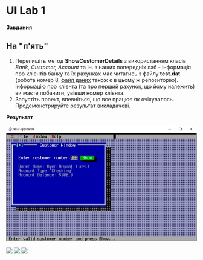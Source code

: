 # UI Lab 1

**Завдання**

## На "п'ять"
1. Перепишіть метод **ShowCustomerDetails** з використанням класів *Bank, Customer, Account* та ін. з наших попередніх лаб - інформація про клієнтів банку та їх рахунках має читатись з файлу **test.dat** (робота номер 8, [файл даних](https://github.com/liketaurus/TUI-Labs/blob/master/data/test.dat) також є в цьому ж репозиторію). Інформацію про клієнта (та про перший рахунок, що йому належить) ви маєте побачити, увівши номер клієнта.
2. Запустіть проект, впевніться, що все працює як очікувалось. Продемонстрируйте результат викладачеві.

**Результат**

![](/img/Result.jpg)

![](https://img.shields.io/badge/Made%20with-JAVA-red.svg)
![](https://img.shields.io/badge/Made%20with-%20Netbeans-brightgreen.svg)
![](https://img.shields.io/badge/Made%20at-PPC%20NTU%20%22KhPI%22-blue.svg) 
